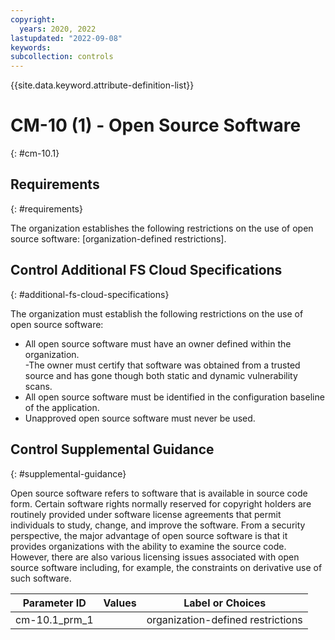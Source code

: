 ```yaml
---
copyright:
  years: 2020, 2022
lastupdated: "2022-09-08"
keywords: 
subcollection: controls
---
```


{{site.data.keyword.attribute-definition-list}}

# CM-10 (1) - Open Source Software
{: #cm-10.1}

## Requirements
{: #requirements}

The organization establishes the following restrictions on the use of open source software: [organization-defined restrictions].

## Control Additional FS Cloud Specifications
{: #additional-fs-cloud-specifications}

The organization must establish the following restrictions on the use of open source software: 
- All open source software must have an owner defined within the organization.  
-The owner must certify that software was obtained from a trusted source and has gone though both static and dynamic vulnerability scans.
- All open source software must be identified in the configuration baseline of the application.
- Unapproved open source software must never be used.

## Control Supplemental Guidance
{: #supplemental-guidance}

Open source software refers to software that is available in source code form. Certain software rights normally reserved for copyright holders are routinely provided under software license agreements that permit individuals to study, change, and improve the software. From a security perspective, the major advantage of open source software is that it provides organizations with the ability to examine the source code. However, there are also various licensing issues associated with open source software including, for example, the constraints on derivative use of such software.

| Parameter ID | Values | Label or Choices |
|---|---|---|
| cm-10.1_prm_1 |  | organization-defined restrictions |


